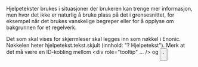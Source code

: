 Hjelpetekster brukes i situasjoner der brukeren kan trenge mer informasjon, men hvor det ikke er naturlig å bruke plass på det i grensesnittet, for eksempel når det brukes vanskelige begreper eller for å opplyse om bakgrunnen for et regelverk.

Det som skal vises for skjermleser skal legges inn som nøkkel i Enonic. Nøkkelen heter hjelpetekst.tekst.skjult (innhold: "? Hjelpetekst"). Merk at det må være en ID-kobling mellom <div role="tooltip" ... /> og <button />.
